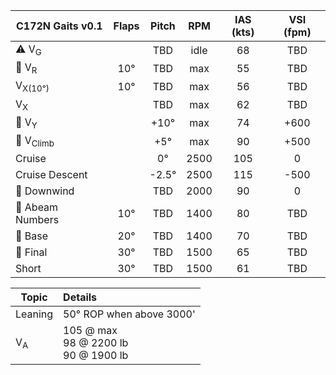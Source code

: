 | **C172N Gaits** v0.1        | **Flaps** | **Pitch** | **RPM** | **IAS (kts)** | **VSI (fpm)** |
| ----------------------- |:---------:|:---------:|:-------:|:-------------:|:-------------:|
| ⚠️ V<sub>G</sub>           |           |    TBD    |  idle   |      68       |      TBD      |
| 🛫 V<sub>R</sub>           |    10°    |    TBD    |   max   |      55       |      TBD      |
| V<sub>X(10°)</sub>      |    10°    |    TBD    |   max   |      56       |      TBD      |
| V<sub>X</sub>           |           |    TBD    |   max   |      62       |      TBD      |
| 🛫 V<sub>Y</sub>           |           |   +10°    |   max   |      74       |     +600      |
| 🛫 V<sub>Climb</sub>       |           |    +5°    |   max   |      90       |     +500      |
| Cruise                  |           |    0°     |  2500   |      105      |       0       |
| Cruise Descent          |           |  \-2.5°   |  2500   |      115      |     \-500     |
| 🛬 Downwind                |           |    TBD    |  2000   |      90       |       0       |
| 🛬 Abeam Numbers           |    10°    |    TBD    |  1400   |      80       |      TBD      |
| 🛬 Base                    |    20°    |    TBD    |  1400   |      70       |      TBD      |
| 🛬 Final                   |    30°    |    TBD    |  1500   |      65       |      TBD      |
| Short             |    30°    |    TBD    |  1500   |      61       |      TBD      |

| Topic              | Details                                   |
| ------------------ |:----------------------------------------- |
| Leaning            | 50° ROP when above 3000'                  | 
| V<sub>A</sub>      | 105 @ max<br>98 @ 2200 lb<br>90 @ 1900 lb |